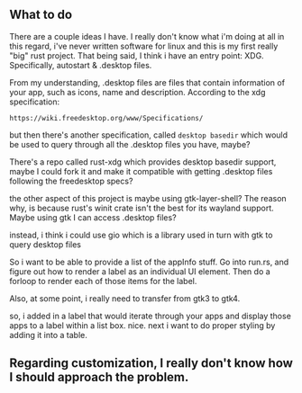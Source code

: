 ## What to do
There are a couple ideas I have. I really don't
know what i'm doing at all in this regard, i've
never written software for linux and this is my
first really "big" rust project. That being said, I
think i have an entry point: XDG. Specifically, autostart & .desktop files.

From my understanding, .desktop files are files
that contain information of your app, such as
icons, name and description. According to the xdg
specification:

`https://wiki.freedesktop.org/www/Specifications/`

but then there's another specification, called
`desktop basedir` which would be used to query
through all the .desktop files you have, maybe?

There's a repo called rust-xdg which provides
desktop basedir support, maybe I could fork it and
make it compatible with getting .desktop files
following the freedesktop specs?

the other aspect of this project is maybe using gtk-layer-shell? The reason why, is because rust's winit crate isn't the best for its wayland support. 
Maybe using gtk I can access .desktop files?

instead, i think i could use gio which is a library used in turn with gtk to query desktop files

So i want to be able to provide a list of the appInfo stuff. Go into run.rs, and figure out how to render a label as an individual UI element. Then do a forloop to render each of those items for the label.

Also, at some point, i really need to transfer from gtk3 to gtk4.

so, i added in a label that would iterate through your
apps and display those apps to a label within a list
box. nice. next i want to do proper styling by adding
it into a table.


## Regarding customization, I really don't know how I should approach the problem.

